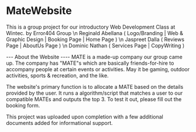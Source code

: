 # MateWebsite
This is a group project for our introductory Web Development Class at Wintec.
by Error404 Group
\n Reginald Abellana ( Logo/Branding | Web & Graphic Design | Booking Page | Home Page )
\n Jaspreet Dalla ( Reviews Page | AboutUs Page )
\n Dominic Nathan ( Services Page | CopyWriting )


--- About the Website ----
MATE is a made-up company our group came up. The company has "MATE"s which are basically friends-for-hire to accompany people at certain events or activities. May it be gaming, outdoor activities, sports & recreation, and the like. 

The website's primary function is to allocate a MATE based on the details provided by the user. It runs a algorithm/script that matches a user to our compatible MATEs and outputs the top 3. To test it out, please fill out the booking form.

This project was uploaded upon completion with a few additional documents added for informational support.
